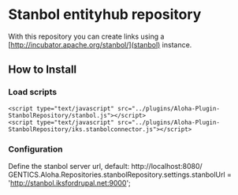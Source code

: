# Stanbol entityhub repository

With this repository you can create links using a [http://incubator.apache.org/stanbol/](stanbol) instance.

## How to Install
### Load scripts
    <script type="text/javascript" src="../plugins/Aloha-Plugin-StanbolRepository/stanbol.js"></script>
    <script type="text/javascript" src="../plugins/Aloha-Plugin-StanbolRepository/iks.stanbolconnector.js"></script>
### Configuration
Define the stanbol server url, default: http://localhost:8080/
    GENTICS.Aloha.Repositories.stanbolRepository.settings.stanbolUrl = 'http://stanbol.iksfordrupal.net:9000';

